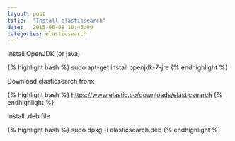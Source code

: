 ```yaml
---
layout: post
title:  "Install elasticsearch"
date:   2015-06-08 10:45:00
categories: elasticsearch
---
```


Install OpenJDK (or java)

{% highlight bash %}
sudo apt-get install openjdk-7-jre
{% endhighlight %}

Download elasticsearch from:

{% highlight bash %}
https://www.elastic.co/downloads/elasticsearch
{% endhighlight %}

Install .deb file

{% highlight bash %}
sudo dpkg -i elasticsearch.deb
{% endhighlight %}